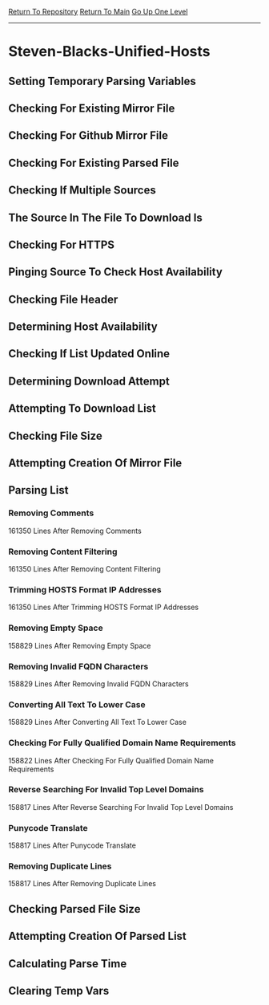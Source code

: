 [Return To Repository](https://github.com/DigitalWarrior/piholeparser/)
[Return To Main](https://github.com/DigitalWarrior/piholeparser/blob/master/RecentRunLogs/Mainlog.md)
[Go Up One Level](https://github.com/DigitalWarrior/piholeparser/blob/master/RecentRunLogs/TopLevelScripts/30-Processing-External-Blacklists.md)
____________________________________
# Steven-Blacks-Unified-Hosts
## Setting Temporary Parsing Variables
## Checking For Existing Mirror File
## Checking For Github Mirror File
## Checking For Existing Parsed File
## Checking If Multiple Sources
## The Source In The File To Download Is
## Checking For HTTPS
## Pinging Source To Check Host Availability
## Checking File Header
## Determining Host Availability
## Checking If List Updated Online
## Determining Download Attempt
## Attempting To Download List
## Checking File Size
## Attempting Creation Of Mirror File
## Parsing List
### Removing Comments
161350 Lines After Removing Comments
### Removing Content Filtering
161350 Lines After Removing Content Filtering
### Trimming HOSTS Format IP Addresses
161350 Lines After Trimming HOSTS Format IP Addresses
### Removing Empty Space
158829 Lines After Removing Empty Space
### Removing Invalid FQDN Characters
158829 Lines After Removing Invalid FQDN Characters
### Converting All Text To Lower Case
158829 Lines After Converting All Text To Lower Case
### Checking For Fully Qualified Domain Name Requirements
158822 Lines After Checking For Fully Qualified Domain Name Requirements
### Reverse Searching For Invalid Top Level Domains
158817 Lines After Reverse Searching For Invalid Top Level Domains
### Punycode Translate
158817 Lines After Punycode Translate
### Removing Duplicate Lines
158817 Lines After Removing Duplicate Lines
## Checking Parsed File Size
## Attempting Creation Of Parsed List
## Calculating Parse Time
## Clearing Temp Vars
